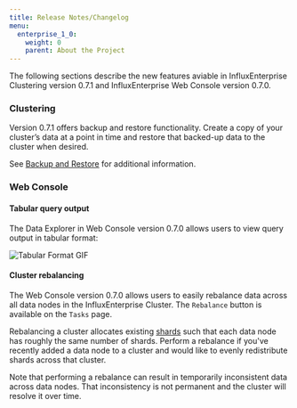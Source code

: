 ```yaml
---
title: Release Notes/Changelog
menu:
  enterprise_1_0:
    weight: 0
    parent: About the Project
---
```


The following sections describe the new features aviable in InfluxEnterprise
Clustering version 0.7.1 and InfluxEnterprise Web Console version 0.7.0.

### Clustering

Version 0.7.1 offers backup and restore functionality.
Create a copy of your cluster’s data at a point in time and restore that
backed-up data to the cluster when desired.

See [Backup and Restore](/enterprise/v1.0/guides/backup-and-restore/) for additional information.

### Web Console

#### Tabular query output

The Data Explorer in Web Console version 0.7.0 allows users to view query output
in tabular format:

![Tabular Format GIF](/img/enterprise/tabular-format.gif)

#### Cluster rebalancing

The Web Console version 0.7.0 allows users to easily rebalance data across all
data nodes in the InfluxEnterprise Cluster.
The `Rebalance` button is available on the `Tasks` page.

Rebalancing a cluster allocates existing
[shards](https://docs.influxdata.com/influxdb/v1.0/concepts/glossary/#shard)
such that each data node has roughly the same number of shards.
Perform a rebalance if you've recently added a data node to a cluster and would
like to evenly redistribute shards across that cluster.

Note that performing a rebalance can result in temporarily inconsistent data
across data nodes.
That inconsistency is not permanent and the cluster will resolve it over time.
